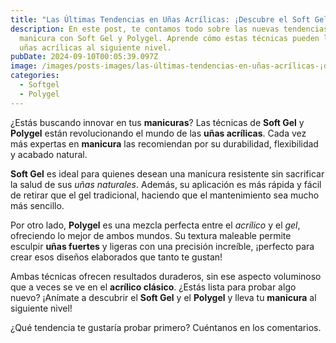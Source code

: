 ```yaml
---
title: "Las Últimas Tendencias en Uñas Acrílicas: ¡Descubre el Soft Gel y el Polygel!"
description: En este post, te contamos todo sobre las nuevas tendencias en
  manicura con Soft Gel y Polygel. Aprende cómo estas técnicas pueden llevar tus
  uñas acrílicas al siguiente nivel.
pubDate: 2024-09-10T00:05:39.097Z
image: /images/posts-images/las-últimas-tendencias-en-uñas-acrílicas-¡descubre-el-soft-gel-y-el-polygel/curso-soft-gel.png
categories:
  - Softgel
  - Polygel
---
```

¿Estás buscando innovar en tus **manicuras**? Las técnicas de **Soft Gel** y **Polygel** están revolucionando el mundo de las **uñas acrílicas**. Cada vez más expertas en **manicura** las recomiendan por su durabilidad, flexibilidad y acabado natural.

**Soft Gel** es ideal para quienes desean una manicura resistente sin sacrificar la salud de sus *uñas naturales*. Además, su aplicación es más rápida y fácil de retirar que el gel tradicional, haciendo que el mantenimiento sea mucho más sencillo.

Por otro lado, **Polygel** es una mezcla perfecta entre el *acrílico* y el *gel*, ofreciendo lo mejor de ambos mundos. Su textura maleable permite esculpir **uñas fuertes** y ligeras con una precisión increíble, ¡perfecto para crear esos diseños elaborados que tanto te gustan!

Ambas técnicas ofrecen resultados duraderos, sin ese aspecto voluminoso que a veces se ve en el **acrílico clásico**. ¿Estás lista para probar algo nuevo? ¡Anímate a descubrir el **Soft Gel** y el **Polygel** y lleva tu **manicura** al siguiente nivel!

¿Qué tendencia te gustaría probar primero? Cuéntanos en los comentarios.